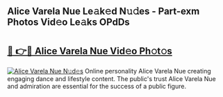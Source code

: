 ## Alice Varela Nue Le𝚊k𝚎d N𝚞𝚍es - Part-exm Photos Vid𝚎o Le𝚊ks OPdDs

# <h2><a href="http://fb66o6w.evod.top/?m=Alice+Varela+Nue">🔗 👉🔴 Alice Varela Nue Vid𝚎o Ph𝚘t𝚘s</a></h2>

[![Alice Varela Nue N𝚞d𝚎s](https://i.imgur.com/8V9OHl7.gif)](http://fb66o6w.evod.top/?m=Alice+Varela+Nue)
Online personality Alice Varela Nue creating engaging dance and lifestyle content. The public's trust Alice Varela Nue and admiration are essential for the success of a public figure. 

